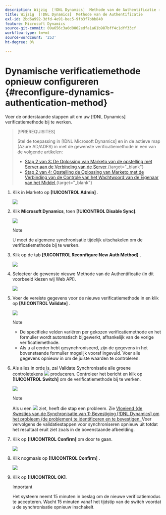 ```yaml
---
description: Wijzig  [!DNL Dynamics]  Methode van de Authentificatie - de Documenten van Marketo - de Documentatie van het Product
title: Wijzig  [!DNL Dynamics]  Methode van de Authentificatie
exl-id: 2bd6a992-3dfd-4e91-bec5-9fb3f7bbb840
feature: Microsoft Dynamics
source-git-commit: 09a656c3a0d0002edfa1a61b987bff4c1dff33cf
workflow-type: tm+mt
source-wordcount: '253'
ht-degree: 0%

---
```


# Dynamische verificatiemethode opnieuw configureren {#reconfigure-dynamics-authentication-method}

Voer de onderstaande stappen uit om uw [!DNL Dynamics] verificatiemethode bij te werken.

>[!PREREQUISITES]
>
>Stel de toepassing in [!DNL Microsoft Dynamics] en in de actieve map (Azure AD/ADFS) in met de gewenste verificatiemethode in een van de volgende artikelen:
>
>* [ Stap 2 van 3: De Oplossing van Marketo van de opstelling met Server aan de Verbinding van de Server ](/help/marketo/product-docs/crm-sync/microsoft-dynamics-sync/sync-setup/microsoft-dynamics-365-with-s2s-connection/step-2-of-3-set-up.md){target="_blank"}
>* [ Stap 2 van 4: Opstelling de Oplossing van Marketo met de Verbinding van de Controle van het Wachtwoord van de Eigenaar van het Middel ](/help/marketo/product-docs/crm-sync/microsoft-dynamics-sync/sync-setup/microsoft-dynamics-365-with-ropc-connection/step-2-of-4-set-up.md){target="_blank"}

1. Klik in Marketo op **[!UICONTROL Admin]** .

   ![](assets/reconfigure-dynamics-authentication-method-1.png)

1. Klik **Microsoft Dynamics**, toen **[!UICONTROL Disable Sync]**.

   ![](assets/reconfigure-dynamics-authentication-method-2.png)

   >[!NOTE]
   >
   >U moet de algemene synchronisatie tijdelijk uitschakelen om de verificatiemethode bij te werken.

1. Klik op de tab **[!UICONTROL Reconfigure New Auth Method]** .

   ![](assets/reconfigure-dynamics-authentication-method-3.png)

1. Selecteer de gewenste nieuwe Methode van de Authentificatie (in dit voorbeeld kiezen wij Web API).

   ![](assets/reconfigure-dynamics-authentication-method-4.png)

1. Voer de vereiste gegevens voor de nieuwe verificatiemethode in en klik op **[!UICONTROL Validate]** .

   ![](assets/reconfigure-dynamics-authentication-method-5.png)

   >[!NOTE]
   >
   >* De specifieke velden variëren per gekozen verificatiemethode en het formulier wordt automatisch bijgewerkt, afhankelijk van de vorige verificatiemethode.
   >* Als u al eerder hebt gesynchroniseerd, zijn de gegevens in het bovenstaande formulier mogelijk vooraf ingevuld. Voer alle gegevens opnieuw in om de juiste waarden te controleren.

1. Als alles in orde is, zal Validate Synchronisatie alle groene controletekens ![](assets/green-check.png) produceren. Controleer het bericht en klik op **[!UICONTROL Switch]** om de verificatiemethode bij te werken.

   ![](assets/reconfigure-dynamics-authentication-method-6.png)

   >[!NOTE]
   >
   >Als u een ![](assets/red-x.png) ziet, heeft die stap een probleem. Zie [ Vloeiend {de Kwesties van de Synchronisatie van 1} Bevestiging  [!DNL Dynamics]  om het probleem (de problemen) te identificeren en te bevestigen. ](/help/marketo/product-docs/crm-sync/microsoft-dynamics-sync/sync-setup/validate-microsoft-dynamics-sync/fix-dynamics-validation-sync-issues.md) Voer vervolgens de validatiestappen voor synchroniseren opnieuw uit totdat het resultaat eruit ziet zoals in de bovenstaande afbeelding.

1. Klik op **[!UICONTROL Confirm]** om door te gaan.

   ![](assets/reconfigure-dynamics-authentication-method-7.png)

1. Klik nogmaals op **[!UICONTROL Confirm]** .

   ![](assets/reconfigure-dynamics-authentication-method-8.png)

1. Klik op **[!UICONTROL OK]**.

   >[!IMPORTANT]
   >
   >Het systeem neemt 15 minuten in beslag om de nieuwe verificatiemodus te accepteren. Wacht 15 minuten vanaf het tijdstip van de switch voordat u de synchronisatie opnieuw inschakelt.
